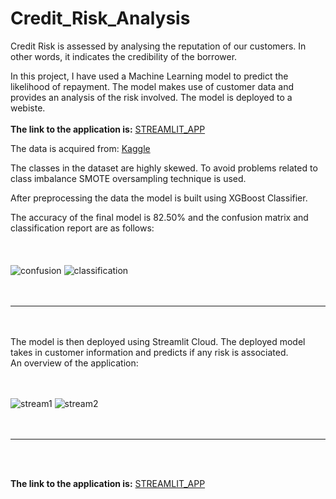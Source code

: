 # Credit_Risk_Analysis
Credit Risk is assessed by analysing the reputation of our customers. In other words, it indicates the credibility of the borrower.  

In this project, I have used a Machine Learning model to predict the likelihood of repayment.
The model makes use of customer data and provides an analysis of the risk involved. The model is deployed to a webiste.  
&nbsp;<br>
**The link to the application is:** [STREAMLIT_APP](https://creditriskanalysis-isha-2112.streamlit.app/)
&nbsp;<br>

The data is acquired from: [Kaggle](https://www.kaggle.com/datasets/ppb00x/credit-risk-customers)  

The classes in the dataset are highly skewed. To avoid problems related to class imbalance SMOTE oversampling technique is used. 

After preprocessing the data the model is built using XGBoost Classifier.  

The accuracy of the final model is 82.50% and the confusion matrix and classification report are as follows:  
&nbsp;<br>
&nbsp;<br>
&nbsp;<br>
![confusion](https://github.com/ISHA-2112/Credit_Risk_Analysis/assets/89999331/554a85ba-f40d-496b-bcb3-f50aada95fc4)
![classification](https://github.com/ISHA-2112/Credit_Risk_Analysis/assets/89999331/cb54f28b-fdd7-450b-aaf3-69aefe8825a7)
&nbsp;<br>
&nbsp;<br>
&nbsp;<br>
<hr>
&nbsp;<br>
&nbsp;<br>
The model is then deployed using Streamlit Cloud.  
The deployed model takes in customer information and predicts if any risk is associated.  
&nbsp;<br>  
An overview of the application:    
&nbsp;<br>
&nbsp;<br>
&nbsp;<br>  

![stream1](https://github.com/ISHA-2112/Credit_Risk_Analysis/assets/89999331/e1f90fff-3039-4747-a4f0-52050f926477)
![stream2](https://github.com/ISHA-2112/Credit_Risk_Analysis/assets/89999331/0da5a567-bcf6-4688-b2aa-1f31fc992ec6)  
&nbsp;<br>
&nbsp;<br>
<hr>
&nbsp;<br>
&nbsp;<br>

**The link to the application is:** [STREAMLIT_APP](https://creditriskanalysis-isha-2112.streamlit.app/)
